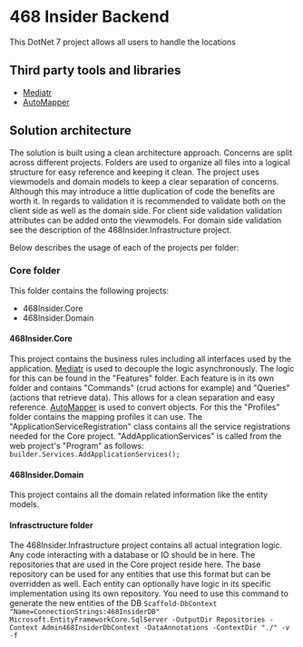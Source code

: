 # 468 Insider Backend
This DotNet 7 project allows all users to handle the locations

## Third party tools and libraries
 - [Mediatr](https://github.com/jbogard/MediatR) 
 - [AutoMapper](https://automapper.org/)

 ## Solution architecture
The solution is built using a clean architecture approach. Concerns are split across different projects. Folders are used to organize all files into a logical structure for easy reference and keeping it clean.
The project uses viewmodels and domain models to keep a clear separation of concerns. Although this may introduce a little duplication of code the benefits are worth it. In regards to validation it is recommended to validate both on the client side as well as the domain side. For client side validation validation attributes can be added onto the viewmodels. For domain side validation see the description of the 468Insider.Infrastructure project.

Below describes the usage of each of the projects per folder:
### Core folder
This folder contains the following projects:

 - 468Insider.Core
 - 468Insider.Domain

#### 468Insider.Core
This project contains the business rules including all interfaces used by the application.
[Mediatr](https://github.com/jbogard/MediatR) is used to decouple the logic asynchronously. The logic for this can be found in the "Features" folder. Each feature is in its own folder and contains "Commands" (crud actions for example) and "Queries" (actions that retrieve data). This allows for a clean separation and easy reference.
[AutoMapper](https://automapper.org/) is used to convert objects. For this the "Profiles" folder contains the mapping profiles it can use.
The "ApplicationServiceRegistration" class contains all the service registrations needed for the Core project. "AddApplicationServices" is called from the web project's "Program" as follows: 
`builder.Services.AddApplicationServices();`
#### 468Insider.Domain
This project contains all the domain related information like the entity models.

#### Infrasctructure folder
The 468Insider.Infrastructure project contains all actual integration logic. Any code interacting with a database or IO should be in here. The repositories that are used in the Core project reside here. 
The base repository can be used for any entities that use this format but can be overridden as well. Each entity can optionally have logic in its specific implementation using its own repository.
You need to use this command to generate the new entities of the DB
`Scaffold-DbContext "Name=ConnectionStrings:468InsiderDB" Microsoft.EntityFrameworkCore.SqlServer -OutputDir Repositories -Context Admin468InsiderDbContext -DataAnnotations -ContextDir "./" -v -f`